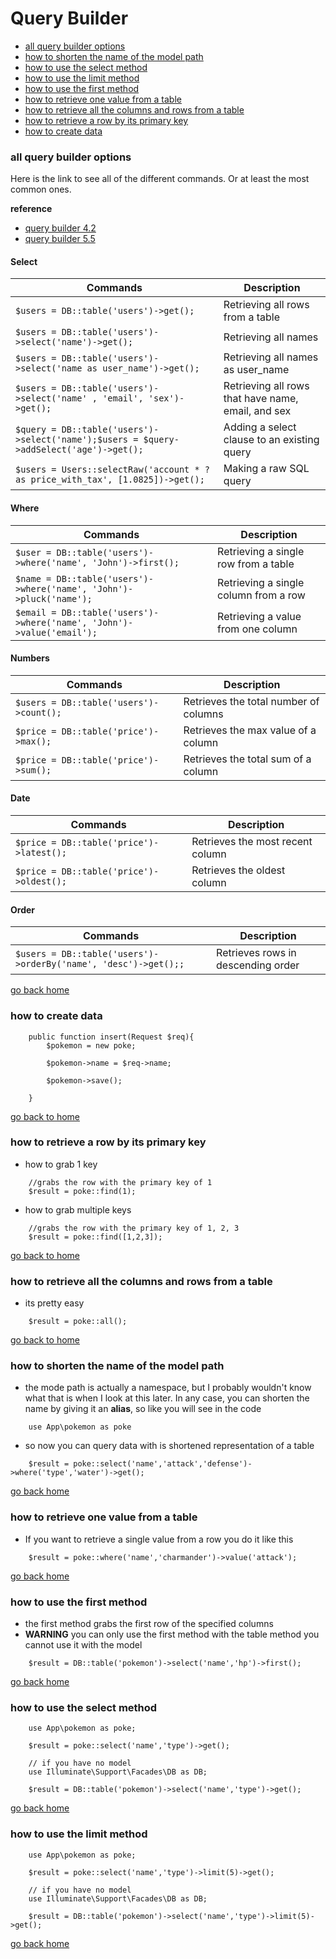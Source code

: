 # Query Builder

- [all query builder options][all]
- [how to shorten the name of the model path][alias]
- [how to use the select method][select]
- [how to use the limit method][limit]
- [how to use the first method][first]
- [how to retrieve one value from a table][value]
- [how to retrieve all the columns and rows from a table][all]
- [how to retrieve a row by its primary key][find]
- [how to create data][create]

[all]:#all-query-builder-options
[home]:#query-builder
[select]:#how-to-use-the-select-method
[limit]:#how-to-use-the-limit-method
[first]:#how-to-use-the-first-method
[value]:#how-to-retrieve-one-value-from-a-table
[alias]:#how-to-shorten-the-name-of-model-path
[all]:#how-to-retrieve-all-the-columns-and-rows-from-a-table
[find]:#how-to-retrieve-a-row-by-its-primary-key
[create]:#how-to-create-data

### all query builder options
Here is the link to see all of the different commands. Or at least the most common
ones.

**reference**
- [query builder 4.2](https://laravel.com/docs/4.2/queries)
- [query builder 5.5](https://laravel.com/docs/4.2/queries)

#### Select

Commands|Description
--|--
`$users = DB::table('users')->get();`|Retrieving all rows from a table
`$users = DB::table('users')->select('name')->get();` |Retrieving all names
`$users = DB::table('users')->select('name as user_name')->get();` |Retrieving all names as user_name
`$users = DB::table('users')->select('name' , 'email', 'sex')->get();` |Retrieving all rows that have name, email, and sex
`$query = DB::table('users')->select('name');$users = $query->addSelect('age')->get();` |Adding a select clause to an existing query
`$users = Users::selectRaw('account * ? as price_with_tax', [1.0825])->get();` |Making a raw SQL query


#### Where

Commands|Description
--|--
`$user = DB::table('users')->where('name', 'John')->first();` |Retrieving a single row from a table
`$name = DB::table('users')->where('name', 'John')->pluck('name');` |Retrieving a single column from a row
`$email = DB::table('users')->where('name', 'John')->value('email');` |Retrieving a value from one column

#### Numbers

Commands|Description
--|--
`$users = DB::table('users')->count();` |Retrieves the total number of columns
`$price = DB::table('price')->max();` |Retrieves the max value of a column
`$price = DB::table('price')->sum();` |Retrieves the total sum of a column

#### Date

Commands|Description
--|--
`$price = DB::table('price')->latest();` |Retrieves the most recent column
`$price = DB::table('price')->oldest();` |Retrieves the oldest column

#### Order

Commands|Description
--|--
`$users = DB::table('users')->orderBy('name', 'desc')->get();;` |Retrieves rows in descending order


[go back home][home]


### how to create data
```
	public function insert(Request $req){
		$pokemon = new poke;

		$pokemon->name = $req->name;

		$pokemon->save();

	}
```

[go back to home][home]

### how to retrieve a row by its primary key
- how to grab 1 key
```
	//grabs the row with the primary key of 1
    $result = poke::find(1);
```
- how to grab multiple keys
```
	//grabs the row with the primary key of 1, 2, 3
    $result = poke::find([1,2,3]);
```

[go back to home][home]

### how to retrieve all the columns and rows from a table
- its pretty easy
```
    $result = poke::all();
```

[go back to home][home]

### how to shorten the name of the model path
- the mode path is actually a namespace, but I probably wouldn't know what
that is when I look at this later. In any case, you can shorten the name by
giving it an **alias**, so like you will see in the code
```
	use App\pokemon as poke
```
- so now you can query data with is shortened representation of a table

```
	$result = poke::select('name','attack','defense')->where('type','water')->get();
```

[go back home][home]


### how to retrieve one value from a table
-  If you want to retrieve a single value from a row
you do it like this
```
	$result = poke::where('name','charmander')->value('attack');

```
[go back home][home]

### how to use the first method
- the first method grabs the first row of the specified columns
- **WARNING** you can only use the first method with the table method
you cannot use it with the model

```
	$result = DB::table('pokemon')->select('name','hp')->first();

```
[go back home][home]


### how to use the select method


```
	use App\pokemon as poke;

	$result = poke::select('name','type')->get();
```

```
	// if you have no model
	use Illuminate\Support\Facades\DB as DB;

	$result = DB::table('pokemon')->select('name','type')->get();
```

[go back home][home]

### how to use the limit method

```
	use App\pokemon as poke;

	$result = poke::select('name','type')->limit(5)->get();
```

```
	// if you have no model
	use Illuminate\Support\Facades\DB as DB;

	$result = DB::table('pokemon')->select('name','type')->limit(5)->get();
```

[go back home][home]
